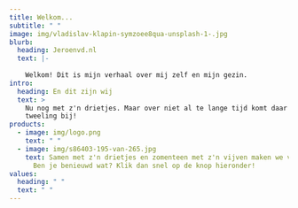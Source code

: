 ```yaml
---
title: Welkom...
subtitle: " "
image: img/vladislav-klapin-symzoee8qua-unsplash-1-.jpg
blurb:
  heading: Jeroenvd.nl
  text: |-
    
    Welkom! Dit is mijn verhaal over mij zelf en mijn gezin.
intro:
  heading: En dit zijn wij
  text: >
    Nu nog met z'n drietjes. Maar over niet al te lange tijd komt daar een
    tweeling bij!
products:
  - image: img/logo.png
    text: " "
  - image: img/s86403-195-van-265.jpg
    text: Samen met z'n drietjes en zomenteen met z'n vijven maken we van alles mee!
      Ben je benieuwd wat? Klik dan snel op de knop hieronder!
values:
  heading: " "
  text: " "
---
```

